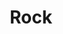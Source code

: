 ---
layout: item
title: Rock
item-id: 1480
datatable: true
id: 1480
name: "Rock"
members: true
lowalch: 0
highalch: 0
examine: "A chunk of rock."
monsters:
  - id: 1366
    name: "Earth elemental"
    members: true
    combat_level: 35
    wiki_url: "https://oldschool.runescape.wiki/w/Earth_elemental#Normal"
    drops:
      - quantity: "1"
        rarity: 1
    image: "https://oldschool.runescape.wiki/images/a/a6/Earth_elemental.png?b3071"
---